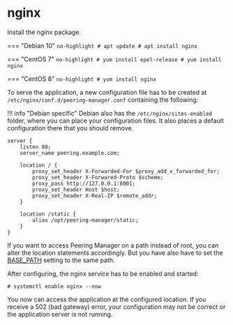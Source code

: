 # nginx

Install the nginx package.

=== "Debian 10"
	```no-highlight
	# apt update
	# apt install nginx
	```

=== "CentOS 7"
	```no-highlight
	# yum install epel-release
	# yum install nginx
	```

=== "CentOS 8"
	```no-highlight
	# yum install nginx
	```

To serve the application, a new configuration file has to be created at
`/etc/nginx/conf.d/peering-manager.conf` containing the following:

!!! info "Debian specific"
	Debian also has the `/etc/nginx/sites-enabled` folder, where you can place
	your configuration files.
	It also places a default configuration there that you should remove.


```no-highlight
server {
	listen 80;
	server_name peering.example.com;

	location / {
		proxy_set_header X-Forwarded-For $proxy_add_x_forwarded_for;
		proxy_set_header X-Forwared-Proto $scheme;
		proxy_pass http://127.0.0.1:8001;
        proxy_set_header Host $host;
        proxy_set_header X-Real-IP $remote_addr;
	}

	location /static {
		alias /opt/peering-manager/static;
	}
}
```
If you want to access Peering Manager on a path instead of root, you can alter
the location statements accordingly.
But you have also have to set the [BASE_PATH](../configuration/optional-settings.md#base_path)
setting to the same path.

After configuring, the nginx service has to be enabled and started:
```no-highlight
# systemctl enable nginx --now
```

You now can access the application at the configured location.
If you receive a 502 (bad gateway) error, your configuration may not be correct
or the application server is not running.
